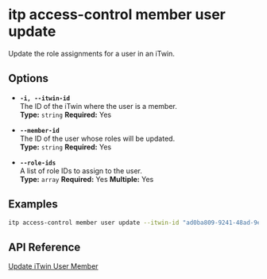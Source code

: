 # itp access-control member user update

Update the role assignments for a user in an iTwin.

## Options

- **`-i, --itwin-id`**  
  The ID of the iTwin where the user is a member.  
  **Type:** `string` **Required:** Yes

- **`--member-id`**  
  The ID of the user whose roles will be updated.  
  **Type:** `string` **Required:** Yes

- **`--role-ids`**  
  A list of role IDs to assign to the user.  
  **Type:** `array` **Required:** Yes **Multiple:** Yes

## Examples

```bash
itp access-control member user update --itwin-id "ad0ba809-9241-48ad-9eb0-c8038c1a1d51" --member-id "user1-id" --role-ids "role1-id" --role-ids "role2-id"
```

## API Reference

[Update iTwin User Member](https://developer.bentley.com/apis/access-control-v2/operations/update-itwin-user-member/)
